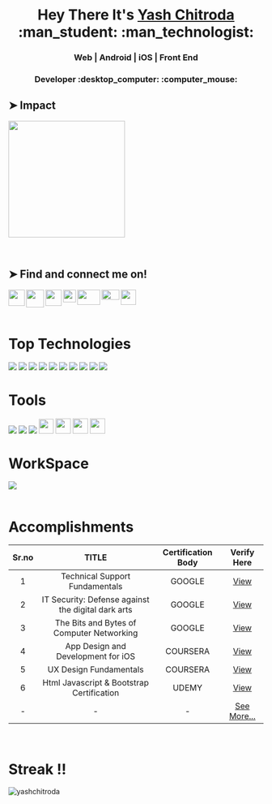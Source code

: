 

<h1 align="center">Hey There It's <a href="https://github.com/yashchitroda">Yash Chitroda</a> :man_student: :man_technologist:</h1>
<h3 align="center">Web | Android | iOS | Front End</h3>
<h3 align="center">Developer :desktop_computer: :computer_mouse:</h3>

## ➤ Impact
<p align="left"> <img width="230px" src="https://komarev.com/ghpvc/?username=yashchitroda&label=Profile%20views&color=0000A3&style=box" /> </p><br>

## ➤ Find and connect me on!
<a href="https://www.linkedin.com/in/yash-chitroda-82b8a0210/">
  <img align="left"  width="32px" src="https://cdn4.iconfinder.com/data/icons/social-messaging-ui-color-shapes-2-free/128/social-linkedin-circle-512.png" />
</a>

<a href="https://github.com/yashchitroda">
  <img align="left"  width="35px" src="https://cdn3.iconfinder.com/data/icons/popular-services-brands/512/github-512.png" />
</a>

<a href="https://stackoverflow.com/users/13858444/yash-chitroda">
  <img align="left"  width="32px" src="https://upload.wikimedia.org/wikipedia/commons/thumb/e/ef/Stack_Overflow_icon.svg/768px-Stack_Overflow_icon.svg.png" />
</a>

<a href="https://discussions.apple.com/profile/Yashchitroda">
  <img align="left" width="25px" src="https://encrypted-tbn0.gstatic.com/images?q=tbn:ANd9GcR7AE5PxYWY3ylcJDAeeVzeF3msQ7Z1ROPzOsHJq6D6DiHRwkWEn47GAYmiQb_4uCJnfgw&usqp=CAU" />
</a>

<a href="https://www.hackerrank.com/yashchitroda">
  <img align="left"  width="45px" height="30" src="https://res.cloudinary.com/practicaldev/image/fetch/s--qp9lxuMs--/c_imagga_scale,f_auto,fl_progressive,h_900,q_auto,w_1600/https://dev-to-uploads.s3.amazonaws.com/uploads/articles/rk4gt0qay4owv4j1cypo.png" />
</a>

<a href="https://developers.google.com/profile/u/111371663905138614049">
  <img align="left" width="35px" height ="20" src="https://seeklogo.com/images/G/google-developers-logo-F8BF3155AC-seeklogo.com.png" />
</a>

<a href="https://twitter.com/yashhchitroda">
  <img align="left" width="30px" src="https://raw.githubusercontent.com/anuraghazra/anuraghazra/master/assets/twitter.svg" />
</a>



<br/><br/><br/>

<h1>Top Technologies</h1>
<div align="left">
<a href="https://www.java.com/en/download/help/whatis_java.html"><img src="https://img.shields.io/badge/Java-ED8B00?style=for-the-badge&logo=java&logoColor=white"></img></a>
<a href="https://www.programiz.com/c-programming/c-keywords-identifier"><img src="https://img.shields.io/badge/C-00599C?style=for-the-badge&logo=c&logoColor=white"></img></a>
<a href="https://www.programiz.com/cpp-programming"><img src="https://img.shields.io/badge/C%2B%2B-00599C?style=for-the-badge&logo=c%2B%2B&logoColor=white"></img></a>
<a href="https://developer.apple.com/swift/"><img src="https://img.shields.io/badge/Swift-FA7343?style=for-the-badge&logo=swift&logoColor=white"></img></a>
<a href="https://www.python.org"><img src="https://img.shields.io/badge/Python-FFD43B?style=for-the-badge&logo=python&logoColor=darkgreen"></img></a>
<a href="https://www.javascript.com"><img src="https://img.shields.io/badge/JavaScript-F7DF1E?style=for-the-badge&logo=javascript&logoColor=black"></img></a>
<a href="https://jquery.com"><img src="https://img.shields.io/badge/jQuery-0769AD?style=for-the-badge&logo=jquery&logoColor=white"></img></a>
<a href="https://www.w3schools.com/html/"><img src="https://img.shields.io/badge/HTML5-E34F26?style=for-the-badge&logo=html5&logoColor=white"></img></a>
<a href="https://www.w3schools.com/css/"><img src="https://img.shields.io/badge/CSS3-1572B6?style=for-the-badge&logo=css3&logoColor=white"></img></a>
<a href="https://getbootstrap.com"><img src="https://img.shields.io/badge/Bootstrap-563D7C?style=for-the-badge&logo=bootstrap&logoColor=white"></img></a>
</div>

<h1>Tools</h1>
<div align="left">
<a href="https://www.sublimetext.com/download"><img src="https://img.shields.io/badge/sublime_text-%23575757.svg?&style=for-the-badge&logo=sublime-text&logoColor=important"></img></a>
<a href="https://code.visualstudio.com/download"><img src="https://img.shields.io/badge/Visual_Studio_Code-0078D4?style=for-the-badge&logo=visual%20studio%20code&logoColor=white"></img></a>
<a href="https://www.apple.com/safari/"><img src="https://img.shields.io/badge/Safari-FF1B2D?style=for-the-badge&logo=Safari&logoColor=white"></img></a>
<a href="https://developer.apple.com/xcode/"><img src="https://img.shields.io/badge/Xcode-007ACC?style=flat-square&logo=Xcode&logoColor=white" height="29"></img></a>
<a href="https://developer.android.com/studio?gclid=Cj0KCQjwl_SHBhCQARIsAFIFRVU1Wcx1PNPxz3Gz827pBL7eeeUWcRD95hWlvS2nEiQcbEfC4ddeT4MaAooPEALw_wcB&gclsrc=aw.ds"><img src="https://img.shields.io/badge/Android_Studio-3DDC84?style=for-the-badge&logo=android-studio&logoColor=white" height="30"></img></a>
<a href="https://dev.mysql.com/downloads/installer/"><img src="https://img.shields.io/badge/MySQL-00000F?style=for-the-badge&logo=mysql&logoColor=white" height="30"></img></a>
<a href="https://unity3d.com/get-unity/download"><img src="https://img.shields.io/badge/Unity-100000?style=for-the-badge&logo=unity&logoColor=white" height="30"></img></a>

</div>

<h1>WorkSpace</h1>
<div align="left">
<a href="https://www.apple.com/macbook-air/"><img src="https://img.shields.io/badge/Apple-MacBook_Air-999999?style=for-the-badge&logo=apple&logoColor=white"></img></a>
</div>
<br/>
<h1>Accomplishments</h1>

|        Sr.no  |         TITLE | Certification Body | Verify Here          |
| :-------------: | :-------------: | :-------------: | :-------------: | 
|   1  | Technical Support Fundamentals |    GOOGLE |  <a href="https://www.coursera.org/account/accomplishments/verify/25GSNC63G5SB">View</a>  |
|   2  | IT Security: Defense against the digital dark arts  | GOOGLE |  <a href="https://www.coursera.org/account/accomplishments/verify/JR4ERK6JP4CU">View</a>  |
|   3  | The Bits and Bytes of Computer Networking  | GOOGLE | <a href="https://www.coursera.org/account/accomplishments/verify/E359L2B9X2RP">View</a>  |
|   4  | App Design and Development for iOS |  COURSERA   | <a href="https://www.coursera.org/account/accomplishments/verify/YDCLZ2A9J9ER">View</a>  |
|   5  | UX Design Fundamentals | COURSERA   | <a href="https://www.coursera.org/account/accomplishments/verify/EXZA234QJVTG">View</a>  |
|   6  | Html Javascript & Bootstrap Certification  | UDEMY  | <a href="https://www.udemy.com/certificate/UC-6830cec0-219f-4b69-bcc0-9fad9cb3ecb8/">View</a>  |
|  -   |  - | -  | <a href="https://github.com/yashchitroda/Accomplishments">See More...</a>  |


<br/>


<h1>Streak !!</h1>
<div align="left">
<img src="https://github-readme-streak-stats.herokuapp.com/?user=yashchitroda&" alt="yashchitroda"></img>
</div>
